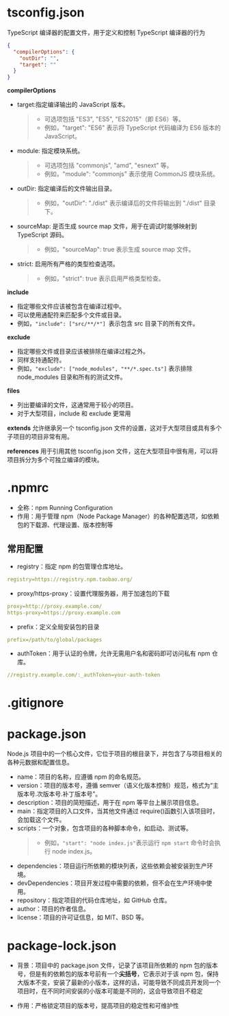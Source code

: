 # tsconfig.json

TypeScript 编译器的配置文件，用于定义和控制 TypeScript 编译器的行为

```json
{
  "compilerOptions": {
    "outDir": "",
    "target": ""
  }
}
```

**compilerOptions**

- target:指定编译输出的 JavaScript 版本。
  > - 可选项包括 "ES3", "ES5", "ES2015"（即 ES6）等。
  > - 例如，"target": "ES6" 表示将 TypeScript 代码编译为 ES6 版本的 JavaScript。
- module: 指定模块系统。
  > - 可选项包括 "commonjs", "amd", "esnext" 等。
  > - 例如，"module": "commonjs" 表示使用 CommonJS 模块系统。
- outDir: 指定编译后的文件输出目录。
  > - 例如，"outDir": "./dist" 表示编译后的文件将输出到 "./dist" 目录下。
- sourceMap: 是否生成 source map 文件，用于在调试时能够映射到 TypeScript 源码。
  > - 例如，"sourceMap": true 表示生成 source map 文件。
- strict: 启用所有严格的类型检查选项。
  > - 例如，"strict": true 表示启用严格类型检查。

**include**

- 指定哪些文件应该被包含在编译过程中。
- 可以使用通配符来匹配多个文件或目录。
- 例如，`"include": ["src/**/*"] `表示包含 src 目录下的所有文件。

**exclude**

- 指定哪些文件或目录应该被排除在编译过程之外。
- 同样支持通配符。
- 例如，`"exclude": ["node_modules", "**/*.spec.ts"]` 表示排除 node_modules 目录和所有的测试文件。

**files**

- 列出要编译的文件，这通常用于较小的项目。
- 对于大型项目，include 和 exclude 更常用

**extends**
允许继承另一个 tsconfig.json 文件的设置，这对于大型项目或具有多个子项目的项目非常有用。

**references**
用于引用其他 tsconfig.json 文件，这在大型项目中很有用，可以将项目拆分为多个可独立编译的模块。

# .npmrc

- 全称：npm Running Configuration
- 作用：用于管理 npm（Node Package Manager）的各种配置选项，如依赖包的下载源、代理设置、版本控制等

## 常用配置

- registry：指定 npm 的包管理仓库地址。

```yaml
registry=https://registry.npm.taobao.org/
```

- proxy/https-proxy：设置代理服务器，用于加速包的下载

```yaml
proxy=http://proxy.example.com/
https-proxy=https://proxy.example.com
```

- prefix：定义全局安装包的目录

```yaml
prefix=/path/to/global/packages
```

- authToken：用于认证的令牌，允许无需用户名和密码即可访问私有 npm 仓库。

```yaml
//registry.example.com/:_authToken=your-auth-token
```

# .gitignore

# package.json

Node.js 项目中的一个核心文件，它位于项目的根目录下，并包含了与项目相关的各种元数据和配置信息。

- name：项目的名称，应遵循 npm 的命名规范。
- version：项目的版本号，遵循 semver（语义化版本控制）规范，格式为“主版本号.次版本号.补丁版本号”。
- description：项目的简短描述，用于在 npm 等平台上展示项目信息。
- main：指定项目的入口文件，当其他文件通过 require()函数引入该项目时，会加载这个文件。
- scripts：一个对象，包含项目的各种脚本命令，如启动、测试等。
  > - 例如，`"start": "node index.js"`表示运行 `npm start` 命令时会执行 node index.js。
- dependencies：项目运行所依赖的模块列表，这些依赖会被安装到生产环境。
- devDependencies：项目开发过程中需要的依赖，但不会在生产环境中使用。
- repository：指定项目的代码仓库地址，如 GitHub 仓库。
- author：项目的作者信息。
- license：项目的许可证信息，如 MIT、BSD 等。

# package-lock.json

- 背景：项目中的 package.json 文件，记录了该项目所依赖的 npm 包的版本号，但是有的依赖包的版本号前有一个**尖括号**，它表示对于该 npm 包，保持大版本不变，安装了最新的小版本，这样的话，可能导致不同成员开发同一个项目时，在不同时间安装的小版本可能是不同的，这会导致项目不稳定

- 作用：严格锁定项目的版本号，提高项目的稳定性和可维护性
